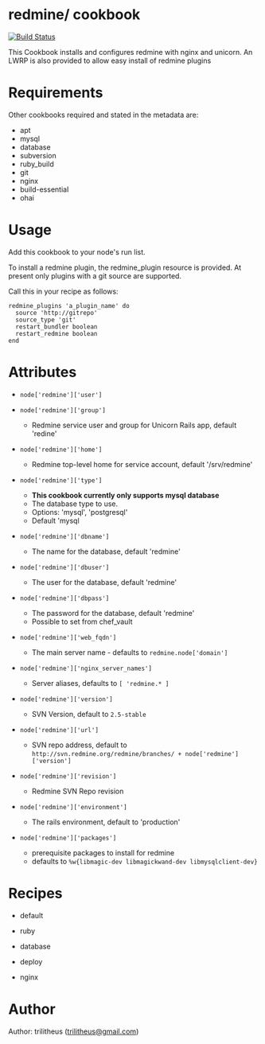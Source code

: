 redmine/ cookbook
=================

[![Build Status](https://travis-ci.org/trilitheus/redmine.png?branch=master)](https://travis-ci.org/trilitheus/redmine)

This Cookbook installs and  configures redmine with nginx and unicorn.
An LWRP is also provided to allow easy install of redmine plugins

Requirements
============

Other cookbooks required and stated in the metadata are:
*  apt
* mysql
* database
* subversion
* ruby_build
* git
* nginx
* build-essential
* ohai

Usage
=====

Add this cookbook to your node's run list.

To install a redmine plugin, the redmine_plugin resource is provided.
At present only plugins with a git source are supported.

Call this in your recipe as follows:

    redmine_plugins 'a_plugin_name' do  
      source 'http://gitrepo'  
      source_type 'git'  
      restart_bundler boolean  
      restart_redmine boolean  
    end  

Attributes
==========

* `node['redmine']['user']`
* `node['redmine']['group']`
  - Redmine service user and group for Unicorn Rails app, default 'redine'
  
* `node['redmine']['home']`
  - Redmine top-level home for service account, default '/srv/redmine'

* `node['redmine']['type']`
  - __This cookbook currently only supports mysql database__
  - The database type to use.
  - Options: 'mysql', 'postgresql'
  - Default 'mysql

* `node['redmine']['dbname']`
  - The name for the database, default 'redmine'

* `node['redmine']['dbuser']`
  - The user for the database, default 'redmine'

* `node['redmine']['dbpass']`
  - The password for the database, default 'redmine'
  - Possible to set from chef_vault

* `node['redmine']['web_fqdn']`
  - The main server name - defaults to `redmine.node['domain']`

* `node['redmine']['nginx_server_names']`
  - Server aliases, defaults to `[ 'redmine.* ]`

* `node['redmine']['version']`
  - SVN Version, default to `2.5-stable`

* `node['redmine']['url']`
  - SVN repo address, default to `http://svn.redmine.org/redmine/branches/ + node['redmine']['version']`

* `node['redmine']['revision']`
  - Redmine SVN Repo revision

* `node['redmine']['environment']`
  - The rails environment, default to 'production'

* `node['redmine']['packages']`
  - prerequisite packages to install for redmine
  - defaults to `%w{libmagic-dev libmagickwand-dev libmysqlclient-dev}`

Recipes
=======

* default

* ruby

* database

* deploy

* nginx

Author
======
Author: trilitheus (trilitheus@gmail.com)
